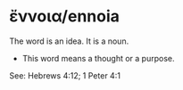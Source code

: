 # ἔννοια/ennoia
The word is an idea. It is a noun. 

* This word means a thought or a purpose.

See: Hebrews 4:12; 1 Peter 4:1
